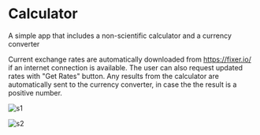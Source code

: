 # Calculator
A simple app that includes a non-scientific calculator and a currency converter 

Current exchange rates are automatically downloaded from https://fixer.io/ if an internet connection is available.
The user can also request updated rates with "Get Rates" button.
Any results from the calculator are automatically sent to the currency converter, in case the the result is a positive number.

![s1](https://imgur.com/WeEF6e1.png)         

![s2](https://imgur.com/Ct0gio8.png)

